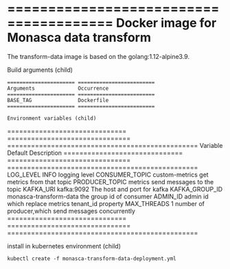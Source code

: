 =======================================
Docker image for Monasca data transform
=======================================
The transform-data image is based on the golang:1.12-alpine3.9.

Build arguments (child)
~~~~~~~~~~~~~~~~~~~~~~~
====================== =========================
Arguments              Occurrence
====================== =========================
BASE_TAG               Dockerfile
====================== =========================

Environment variables (child)
~~~~~~~~~~~~~~~~~~~~~~~~~~~~~
============================== =============================== ================================================
Variable                       Default                         Description
============================== =============================== ================================================
LOG_LEVEL                      INFO                            logging level
CONSUMER_TOPIC                 custom-metrics                  get metrics from that topic
PRODUCER_TOPIC                 metrics                         send messages to the topic
KAFKA_URI                      kafka:9092                      The host and port for kafka
KAFKA_GROUP_ID 	               monasca-transform-data          the group id of consumer
ADMIN_ID                       admin                           id which replace metrics tenant_id property
MAX_THREADS                    1                               number of producer,which send messages concurrently
============================== =============================== ================================================

install in kubernetes environment (child)
~~~~~~~~~~~~~~~~~~~~~~~~~~~~~
kubectl create -f monasca-transform-data-deployment.yml
